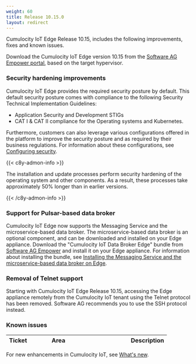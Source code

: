```yaml
---
weight: 60
title: Release 10.15.0
layout: redirect
---
```


Cumulocity IoT Edge Release 10.15, includes the following improvements, fixes and known issues.

Download the Cumulocity IoT Edge version 10.15 from the [Software AG Empower portal](https://empower.softwareag.com), based on the target hypervisor.

### Security hardening improvements

Cumulocity IoT Edge provides the required security posture by default. This default security posture comes with compliance to the following Security Technical Implementation Guidelines:

- Application Security and Development STIGs
- CAT I & CAT II compliance for the Operating systems and Kubernetes.

Furthermore, customers can also leverage various configurations offered in the platform to improve the security posture and as required by their business regulations. For information about these configurations, see [Configuring security](https://cumulocity.com/guides/10.15.0/edge/configuration/#configuring-security).

{{< c8y-admon-info >}}

The installation and update processes perform security hardening of the operating system and other components.
As a result, these processes take approximately 50% longer than in earlier versions.

{{< /c8y-admon-info >}}

### Support for Pulsar-based data broker

Cumulocity IoT Edge now supports the Messaging Service and the microservice-based data broker. The microservice-based data broker is an optional component, and can be downloaded and installed on your Edge appliance. Download the "Cumulocity IoT Data Broker Edge" bundle from [Software AG Empower](https://empower.softwareag.com/) and install it on your Edge appliance. For information about installing the bundle, see [Installing the Messaging Service and the microservice-based data broker on Edge](https://cumulocity.com/guides/10.15.0/edge/databroker/#databroker-edge).

### Removal of Telnet support

Starting with Cumulocity IoT Edge Release 10.15, accessing the Edge appliance remotely from the Cumulocity IoT tenant using the Telnet protocol has been removed. Software AG recommends you to use the SSH protocol instead.

### Known issues

|<div style="width:100px">Ticket</div>|<div style="width:200px">Area</div>|Description
|:---|:---|:---


For new enhancements in Cumulocity IoT, see [What's new](/release-10-15-0/whatsnew-10-15-0/).
